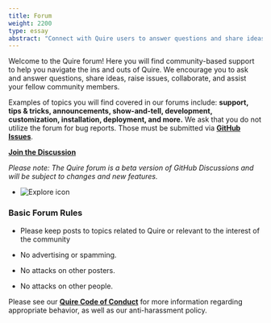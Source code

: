 ```yaml
---
title: Forum
weight: 2200
type: essay
abstract: "Connect with Quire users to answer questions and share ideas"
---
```


Welcome to the Quire forum! Here you will find community-based support to help you navigate the ins and outs of Quire. We encourage you to ask and answer questions, share ideas, raise issues, collaborate, and assist your fellow community members.

Examples of topics you will find covered in our forums include: **support, tips & tricks, announcements, show-and-tell, development, customization, installation, deployment, and more.** We ask that you do not utilize the forum for bug reports. Those must be submitted via **[GitHub Issues](https://github.com/gettypubs/quire/issues)**.

<div class="action-button">

[**Join the Discussion**](https://github.com/gettypubs/quire/discussions)

</div>


*Please note: The Quire forum is a beta version of GitHub Discussions and will be subject to changes and new features.*


<div class="feature-cards small-card">

-  ![Explore icon](/img/illustrations/undraw_team_chat_y27k.png)
</div>

### Basic Forum Rules

- Please keep posts to topics related to Quire or relevant to the interest of the community

- No advertising or spamming.

- No attacks on other posters.

- No attacks on other people.

Please see our **[Quire Code of Conduct](https://quire/getty.edu/community/code-of-conduct)** for more information regarding appropriate behavior, as well as our anti-harassment policy.
